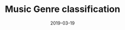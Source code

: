 ---
layout: post
title: Music Genre classification
date: 2019-03-19    
description: Music Genre classification
redirect: https://chaithanyakumars.medium.com/music-style-transfer-using-deep-learning-part-1-f0cb7166073f
---